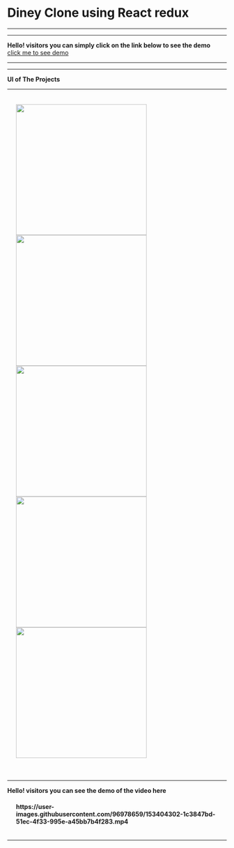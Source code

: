 # Diney Clone using React redux
<hr>
<hr>
  <B>Hello! visitors you can simply click on the link below to see the demo</B><br>
<a href="https://custom-disney.web.app/">click me to see demo</a>

<hr>
<hr>
<B>UI of The Projects</B[This is an external link to genome.gov] (https://www.genome.gov/)>
<hr>

<div style="display:flex; padding:20px; justify-content:center;";>
  <div>
    <img src="https://user-images.githubusercontent.com/96978659/153400159-0a173d38-441f-41f5-bdb4-7d04b7bcb89a.png" width="300" height="300" />
     <img src="https://user-images.githubusercontent.com/96978659/153400158-0297860e-e3f7-4ba5-8bc6-1608ea8a232d.png" width="300" height="300" />
     <img src="https://user-images.githubusercontent.com/96978659/153400193-8c53065c-2fbe-4cef-82ef-f658c51bba09.png" width="300" height="300" />
    <img src="https://user-images.githubusercontent.com/96978659/153400236-84e95df5-fcde-4e93-800a-0e7294e7fb20.png" width="300" height="300" />
    <img src="https://user-images.githubusercontent.com/96978659/153400257-12963aca-f3f1-4922-926f-5d64407e1ac3.png" width="300" height="300" />
  </div>
</div><br>
<hr>
Hello! visitors you can see the demo of the video here 

<div style="display:flex; padding:20px; justify-content:center;";>
  <div>
    https://user-images.githubusercontent.com/96978659/153404302-1c3847bd-51ec-4f33-995e-a45bb7b4f283.mp4
  </div>
</div>
<hr>








